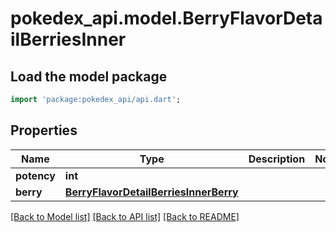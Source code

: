 # pokedex_api.model.BerryFlavorDetailBerriesInner

## Load the model package
```dart
import 'package:pokedex_api/api.dart';
```

## Properties
Name | Type | Description | Notes
------------ | ------------- | ------------- | -------------
**potency** | **int** |  | 
**berry** | [**BerryFlavorDetailBerriesInnerBerry**](BerryFlavorDetailBerriesInnerBerry.md) |  | 

[[Back to Model list]](../README.md#documentation-for-models) [[Back to API list]](../README.md#documentation-for-api-endpoints) [[Back to README]](../README.md)


